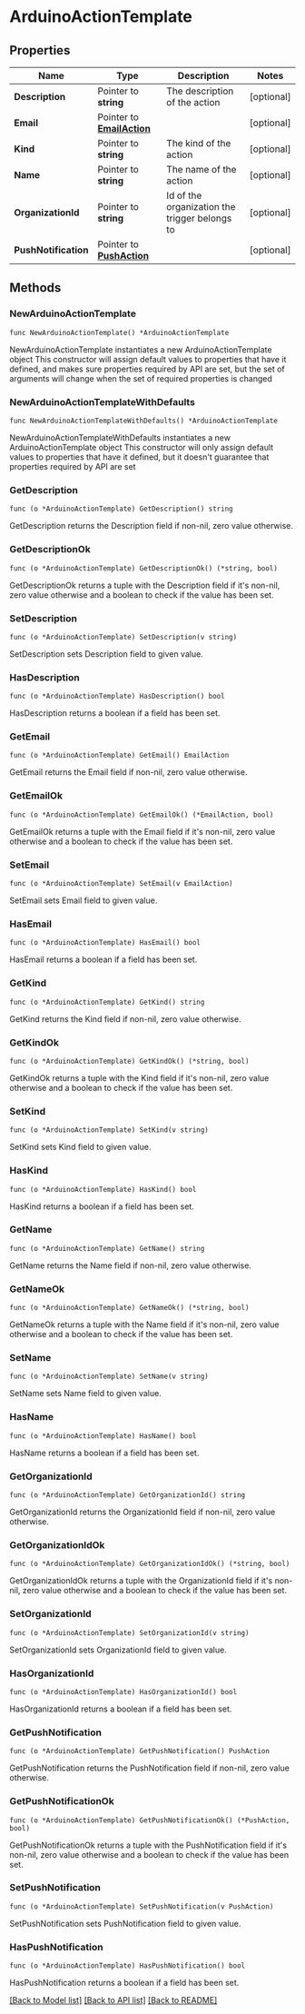 # ArduinoActionTemplate

## Properties

Name | Type | Description | Notes
------------ | ------------- | ------------- | -------------
**Description** | Pointer to **string** | The description of the action | [optional] 
**Email** | Pointer to [**EmailAction**](EmailAction.md) |  | [optional] 
**Kind** | Pointer to **string** | The kind of the action | [optional] 
**Name** | Pointer to **string** | The name of the action | [optional] 
**OrganizationId** | Pointer to **string** | Id of the organization the trigger belongs to | [optional] 
**PushNotification** | Pointer to [**PushAction**](PushAction.md) |  | [optional] 

## Methods

### NewArduinoActionTemplate

`func NewArduinoActionTemplate() *ArduinoActionTemplate`

NewArduinoActionTemplate instantiates a new ArduinoActionTemplate object
This constructor will assign default values to properties that have it defined,
and makes sure properties required by API are set, but the set of arguments
will change when the set of required properties is changed

### NewArduinoActionTemplateWithDefaults

`func NewArduinoActionTemplateWithDefaults() *ArduinoActionTemplate`

NewArduinoActionTemplateWithDefaults instantiates a new ArduinoActionTemplate object
This constructor will only assign default values to properties that have it defined,
but it doesn't guarantee that properties required by API are set

### GetDescription

`func (o *ArduinoActionTemplate) GetDescription() string`

GetDescription returns the Description field if non-nil, zero value otherwise.

### GetDescriptionOk

`func (o *ArduinoActionTemplate) GetDescriptionOk() (*string, bool)`

GetDescriptionOk returns a tuple with the Description field if it's non-nil, zero value otherwise
and a boolean to check if the value has been set.

### SetDescription

`func (o *ArduinoActionTemplate) SetDescription(v string)`

SetDescription sets Description field to given value.

### HasDescription

`func (o *ArduinoActionTemplate) HasDescription() bool`

HasDescription returns a boolean if a field has been set.

### GetEmail

`func (o *ArduinoActionTemplate) GetEmail() EmailAction`

GetEmail returns the Email field if non-nil, zero value otherwise.

### GetEmailOk

`func (o *ArduinoActionTemplate) GetEmailOk() (*EmailAction, bool)`

GetEmailOk returns a tuple with the Email field if it's non-nil, zero value otherwise
and a boolean to check if the value has been set.

### SetEmail

`func (o *ArduinoActionTemplate) SetEmail(v EmailAction)`

SetEmail sets Email field to given value.

### HasEmail

`func (o *ArduinoActionTemplate) HasEmail() bool`

HasEmail returns a boolean if a field has been set.

### GetKind

`func (o *ArduinoActionTemplate) GetKind() string`

GetKind returns the Kind field if non-nil, zero value otherwise.

### GetKindOk

`func (o *ArduinoActionTemplate) GetKindOk() (*string, bool)`

GetKindOk returns a tuple with the Kind field if it's non-nil, zero value otherwise
and a boolean to check if the value has been set.

### SetKind

`func (o *ArduinoActionTemplate) SetKind(v string)`

SetKind sets Kind field to given value.

### HasKind

`func (o *ArduinoActionTemplate) HasKind() bool`

HasKind returns a boolean if a field has been set.

### GetName

`func (o *ArduinoActionTemplate) GetName() string`

GetName returns the Name field if non-nil, zero value otherwise.

### GetNameOk

`func (o *ArduinoActionTemplate) GetNameOk() (*string, bool)`

GetNameOk returns a tuple with the Name field if it's non-nil, zero value otherwise
and a boolean to check if the value has been set.

### SetName

`func (o *ArduinoActionTemplate) SetName(v string)`

SetName sets Name field to given value.

### HasName

`func (o *ArduinoActionTemplate) HasName() bool`

HasName returns a boolean if a field has been set.

### GetOrganizationId

`func (o *ArduinoActionTemplate) GetOrganizationId() string`

GetOrganizationId returns the OrganizationId field if non-nil, zero value otherwise.

### GetOrganizationIdOk

`func (o *ArduinoActionTemplate) GetOrganizationIdOk() (*string, bool)`

GetOrganizationIdOk returns a tuple with the OrganizationId field if it's non-nil, zero value otherwise
and a boolean to check if the value has been set.

### SetOrganizationId

`func (o *ArduinoActionTemplate) SetOrganizationId(v string)`

SetOrganizationId sets OrganizationId field to given value.

### HasOrganizationId

`func (o *ArduinoActionTemplate) HasOrganizationId() bool`

HasOrganizationId returns a boolean if a field has been set.

### GetPushNotification

`func (o *ArduinoActionTemplate) GetPushNotification() PushAction`

GetPushNotification returns the PushNotification field if non-nil, zero value otherwise.

### GetPushNotificationOk

`func (o *ArduinoActionTemplate) GetPushNotificationOk() (*PushAction, bool)`

GetPushNotificationOk returns a tuple with the PushNotification field if it's non-nil, zero value otherwise
and a boolean to check if the value has been set.

### SetPushNotification

`func (o *ArduinoActionTemplate) SetPushNotification(v PushAction)`

SetPushNotification sets PushNotification field to given value.

### HasPushNotification

`func (o *ArduinoActionTemplate) HasPushNotification() bool`

HasPushNotification returns a boolean if a field has been set.


[[Back to Model list]](../README.md#documentation-for-models) [[Back to API list]](../README.md#documentation-for-api-endpoints) [[Back to README]](../README.md)


